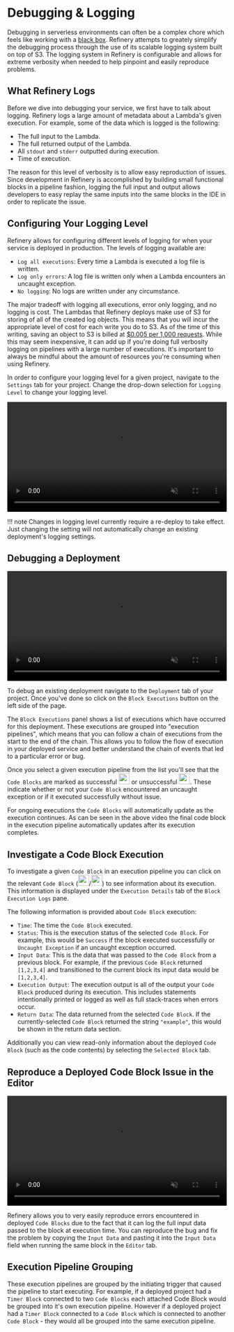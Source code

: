 # Debugging & Logging

Debugging in serverless environments can often be a complex chore which feels like working with a [black box](https://en.wikipedia.org/wiki/Black_box). Refinery attempts to greately simplify the debugging process through the use of its scalable logging system built on top of S3. The logging system in Refinery is configurable and allows for extreme verbosity when needed to help pinpoint and easily reproduce problems.

## What Refinery Logs

Before we dive into debugging your service, we first have to talk about logging. Refinery logs a large amount of metadata about a Lambda's given execution. For example, some of the data which is logged is the following:

* The full input to the Lambda.
* The full returned output of the Lambda.
* All `stdout` and `stderr` outputted during execution.
* Time of execution.

The reason for this level of verbosity is to allow easy reproduction of issues. Since development in Refinery is accomplished by building small functional blocks in a pipeline fashion, logging the full input and output allows developers to easy replay the same inputs into the same blocks in the IDE in order to replicate the issue.

## Configuring Your Logging Level

Refinery allows for configuring different levels of logging for when your service is deployed in production. The levels of logging available are:

* `Log all executions`: Every time a Lambda is executed a log file is written.
* `Log only errors`: A log file is written only when a Lambda encounters an uncaught exception.
* `No logging`: No logs are written under any circumstance.

The major tradeoff with logging all executions, error only logging, and no logging is cost. The Lambdas that Refinery deploys make use of S3 for storing of all of the created log objects. This means that you will incur the appropriate level of cost for each write you do to S3. As of the time of this writing, saving an object to S3 is billed at [$0.005 per 1,000 requests](https://aws.amazon.com/s3/pricing/#S3_Standard). While this may seem inexpensive, it can add up if you're doing full verbosity logging on pipelines with a large number of executions. It's important to always be mindful about the amount of resources you're consuming when using Refinery.

In order to configure your logging level for a given project, navigate to the `Settings` tab for your project. Change the drop-down selection for `Logging Level` to change your logging level.

<video style="width: 100%" controls autoplay muted loop>
	<source src="/debugging/images/changing-logging-level.webm" type="video/webm" />
	<source src="/debugging/images/changing-logging-level.mp4" type="video/mp4" />
</video>

!!! note
	Changes in logging level currently require a re-deploy to take effect. Just changing the setting will not automatically change an existing deployment's logging settings.

## Debugging a Deployment

<video style="width: 100%" controls autoplay muted loop>
	<source src="/debugging/images/finding-errors-with-block-executions.webm" type="video/webm" />
	<source src="/debugging/images/finding-errors-with-block-executions.mp4" type="video/mp4" />
</video>

To debug an existing deployment navigate to the `Deployment` tab of your project. Once you've done so click on the `Block Executions` button on the left side of the page.

The `Block Executions` panel shows a list of executions which have occurred for this deployment. These executions are grouped into "execution pipelines", which means that you can follow a chain of executions from the start to the end of the chain. This allows you to follow the flow of execution in your deployed service and better understand the chain of events that led to a particular error or bug.

Once you select a given execution pipeline from the list you'll see that the `Code Blocks` are marked as successful <img src="/debugging/images/code-block-success.png" style="width: 25px; height: 25px;" /> or unsuccessful <img src="/debugging/images/code-block-error.png" style="width: 25px; height: 25px;" />. These indicate whether or not your `Code Block` encountered an uncaught exception or if it executed successfully without issue.

For ongoing executions the `Code Blocks` will automatically update as the execution continues. As can be seen in the above video the final code block in the execution pipeline automatically updates after its execution completes.

## Investigate a Code Block Execution

To investigate a given `Code Block` in an execution pipeline you can click on the relevant `Code Block` (<img src="/debugging/images/code-block-success.png" style="width: 25px; height: 25px;" />/<img src="/debugging/images/code-block-error.png" style="width: 25px; height: 25px;" />) to see information about its execution. This information is displayed under the `Execution Details` tab of the `Block Execution Logs` pane.

The following information is provided about `Code Block` execution:

* `Time`: The time the `Code Block` executed.
* `Status`: This is the execution status of the selected `Code Block`. For example, this would be `Success` if the block executed successfully or `Uncaught Exception` if an uncaught exception occurred.
* `Input Data`: This is the data that was passed to the `Code Block` from a previous block. For example, if the previous `Code Block` returned `[1,2,3,4]` and transitioned to the current block its input data would be `[1,2,3,4]`.
* `Execution Output`: The execution output is all of the output your `Code Block` produced during its execution. This includes statements intentionally printed or logged as well as full stack-traces when errors occur.
* `Return Data`: The data returned from the selected `Code Block`. If the currently-selected `Code Block` returned the string `"example"`, this would be shown in the return data section.

Additionally you can view read-only information about the deployed `Code Block` (such as the code contents) by selecting the `Selected Block` tab.

## Reproduce a Deployed Code Block Issue in the Editor

<video style="width: 100%" controls autoplay muted loop>
	<source src="/debugging/images/replay-input-in-editor.webm" type="video/webm" />
	<source src="/debugging/images/replay-input-in-editor.mp4" type="video/mp4" />
</video>

Refinery allows you to very easily reproduce errors encountered in deployed `Code Blocks` due to the fact that it can log the full input data passed to the block at execution time. You can reproduce the bug and fix the problem by copying the `Input Data` and pasting it into the `Input Data` field when running the same block in the `Editor` tab.

## Execution Pipeline Grouping

These execution pipelines are grouped by the initiating trigger that caused the pipeline to start executing. For example, if a deployed project had a `Timer Block` connected to two `Code Blocks` each attached Code Block would be grouped into it's own execution pipeline. However if a deployed project had a `Timer Block` connected to a `Code Block` which is connected to another `Code Block` - they would all be grouped into the same execution pipeline.